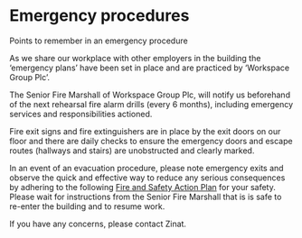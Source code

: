 # Emergency procedures

Points to remember in an emergency procedure

As we share our workplace with other employers in the building the ‘emergency plans’ have been set in place and are practiced by ‘Workspace Group Plc’.

The Senior Fire Marshall of Workspace Group Plc, will notify us beforehand of the next rehearsal fire alarm drills (every 6 months), including emergency services and responsibilities actioned.

Fire exit signs and fire extinguishers are in place by the exit doors on our floor and there are daily checks to ensure the emergency doors and escape routes (hallways and stairs) are unobstructed and clearly marked. 

In an event of an evacuation procedure, please note emergency exits and observe the quick and effective way to reduce any serious consequences by adhering to the following [Fire and Safety Action Plan](https://docs.google.com/a/pebblecode.com/document/d/11ejZd19BHcXoelNPFYB3xiGYqoAHYTVGbNbPLPUsPmE/edit) for your safety.
Please wait for instructions from the Senior Fire Marshall that is is safe to re-enter the building and to resume work.

If you have any concerns, please contact Zinat.
